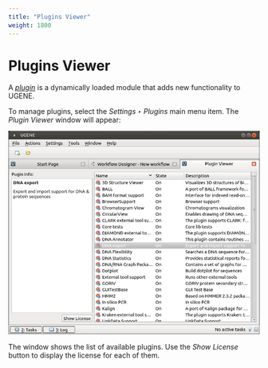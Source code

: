 ```yaml
---
title: "Plugins Viewer"
weight: 1800
---
```


# Plugins Viewer

A [_plugin_](http://ugene.unipro.ru/documentation/manual/basic_functions/ugene_terminology.html#term-plugin) is a dynamically loaded module that adds new functionality to UGENE.

To manage plugins, select the _Settings ‣ Plugins_ main menu item. The _Plugin Viewer_ window will appear:

![](/images/65929331/65929332.jpg)

The window shows the list of available plugins. Use the _Show License_ button to display the license for each of them.
